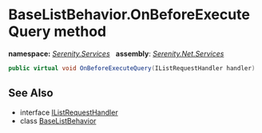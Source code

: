 # BaseListBehavior.OnBeforeExecuteQuery method
**namespace:** *[Serenity.Services](../../README.md#serenity.services-namespace)*   **assembly**: *[Serenity.Net.Services](../../README.md)*

```csharp
public virtual void OnBeforeExecuteQuery(IListRequestHandler handler)
```

## See Also

* interface [IListRequestHandler](../IListRequestHandler.md)
* class [BaseListBehavior](../BaseListBehavior.md)